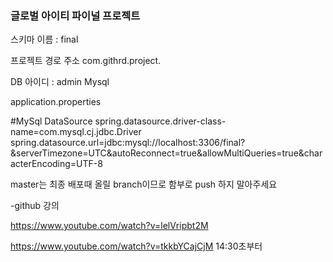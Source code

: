 ### 글로벌 아이티 파이널 프로젝트

스키마 이름 : final

프로젝트 경로 주소 com.githrd.project.

DB 아이디 : admin Mysql

application.properties

#MySql DataSource
spring.datasource.driver-class-name=com.mysql.cj.jdbc.Driver
spring.datasource.url=jdbc:mysql://localhost:3306/final?&serverTimezone=UTC&autoReconnect=true&allowMultiQueries=true&characterEncoding=UTF-8


master는 최종 배포때 올릴 branch이므로 함부로 push 하지 말아주세요

-github 강의

https://www.youtube.com/watch?v=lelVripbt2M

https://www.youtube.com/watch?v=tkkbYCajCjM 14:30초부터
